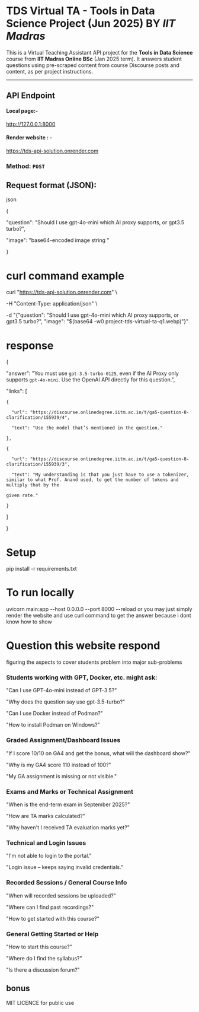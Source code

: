 # TDS Virtual TA - Tools in Data Science Project (Jun 2025) BY *IIT Madras*

This is a Virtual Teaching Assistant API project for the **Tools in Data Science** course from **IIT Madras Online BSc** (Jan 2025 term). It answers student questions using pre-scraped content from course Discourse posts and content, as per project instructions.

---

## API Endpoint

#### Local page:-
http://127.0.0.1:8000

#### Render website : - 
https://tds-api-solution.onrender.com


### Method: `POST`

## Request format (JSON):

json

{

  "question": "Should I use gpt-4o-mini which AI proxy supports, or gpt3.5 turbo?",

  "image": "base64-encoded image string "

}

# curl command example
curl "https://tds-api-solution.onrender.com" \

  -H "Content-Type: application/json" \
  
  -d "{\"question\": \"Should I use gpt-4o-mini which AI proxy supports, or gpt3.5 turbo?\", \"image\": \"$(base64 -w0 project-tds-virtual-ta-q1.webp)\"}"



# response 

{

  "answer": "You must use `gpt-3.5-turbo-0125`, even if the AI Proxy only supports `gpt-4o-mini`. Use the OpenAI API directly for this question.",

  "links": [
  
    {
    
      "url": "https://discourse.onlinedegree.iitm.ac.in/t/ga5-question-8-clarification/155939/4",
      
      "text": "Use the model that’s mentioned in the question."
    
    },
    
    {
     
      "url": "https://discourse.onlinedegree.iitm.ac.in/t/ga5-question-8-clarification/155939/3",
      
      "text": "My understanding is that you just have to use a tokenizer, similar to what Prof. Anand used, to get the number of tokens and multiply that by the 
      
    given rate."
    
    }
  
  ]

}


# Setup 
pip install -r requirements.txt

# To run locally
uvicorn main:app --host 0.0.0.0 --port 8000 --reload 
or you may just simply render the website and use curl command to get the answer because i dont know how to show

# Question this website respond
figuring the aspects to cover students problem into major sub-problems

### Students working with GPT, Docker, etc. might ask:

"Can I use GPT-4o-mini instead of GPT-3.5?" 

"Why does the question say use gpt-3.5-turbo?"

"Can I use Docker instead of Podman?"

"How to install Podman on Windows?"

### Graded Assignment/Dashboard Issues

"If I score 10/10 on GA4 and get the bonus, what will the dashboard show?"

"Why is my GA4 score 110 instead of 100?"

"My GA assignment is missing or not visible."

### Exams and Marks or Technical Assignment 

"When is the end-term exam in September 2025?"

"How are TA marks calculated?"

"Why haven't I received TA evaluation marks yet?"

### Technical and Login Issues

"I'm not able to login to the portal."

"Login issue – keeps saying invalid credentials."

### Recorded Sessions / General Course Info

"When will recorded sessions be uploaded?"

"Where can I find past recordings?"

"How to get started with this course?"

### General Getting Started or Help

"How to start this course?"

"Where do I find the syllabus?"

"Is there a discussion forum?"


## bonus 
MIT LICENCE for public use 
